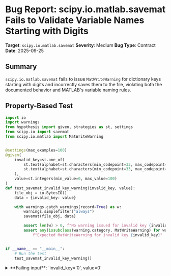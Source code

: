 # Bug Report: scipy.io.matlab.savemat Fails to Validate Variable Names Starting with Digits

**Target**: `scipy.io.matlab.savemat`
**Severity**: Medium
**Bug Type**: Contract
**Date**: 2025-09-25

## Summary

`scipy.io.matlab.savemat` fails to issue `MatWriteWarning` for dictionary keys starting with digits and incorrectly saves them to the file, violating both the documented behavior and MATLAB's variable naming rules.

## Property-Based Test

```python
import io
import warnings
from hypothesis import given, strategies as st, settings
from scipy.io import savemat
from scipy.io.matlab import MatWriteWarning


@settings(max_examples=100)
@given(
    invalid_key=st.one_of(
        st.text(alphabet=st.characters(min_codepoint=33, max_codepoint=126), min_size=1, max_size=10).filter(lambda s: s[0] == '_'),
        st.text(alphabet=st.characters(min_codepoint=33, max_codepoint=126), min_size=1, max_size=10).filter(lambda s: s[0].isdigit()),
    ),
    value=st.integers(min_value=0, max_value=100)
)
def test_savemat_invalid_key_warning(invalid_key, value):
    file_obj = io.BytesIO()
    data = {invalid_key: value}

    with warnings.catch_warnings(record=True) as w:
        warnings.simplefilter("always")
        savemat(file_obj, data)

        assert len(w) > 0, f"No warning issued for invalid key {invalid_key}"
        assert any(issubclass(warning.category, MatWriteWarning) for warning in w), \
            f"Expected MatWriteWarning for invalid key {invalid_key}"


if __name__ == "__main__":
    # Run the test
    test_savemat_invalid_key_warning()
```

<details>

<summary>
**Failing input**: `invalid_key='0', value=0`
</summary>
```
Traceback (most recent call last):
  File "/home/npc/pbt/agentic-pbt/worker_/6/hypo.py", line 31, in <module>
    test_savemat_invalid_key_warning()
    ~~~~~~~~~~~~~~~~~~~~~~~~~~~~~~~~^^
  File "/home/npc/pbt/agentic-pbt/worker_/6/hypo.py", line 9, in test_savemat_invalid_key_warning
    @given(

  File "/home/npc/miniconda/lib/python3.13/site-packages/hypothesis/core.py", line 2124, in wrapped_test
    raise the_error_hypothesis_found
  File "/home/npc/pbt/agentic-pbt/worker_/6/hypo.py", line 24, in test_savemat_invalid_key_warning
    assert len(w) > 0, f"No warning issued for invalid key {invalid_key}"
           ^^^^^^^^^^
AssertionError: No warning issued for invalid key 0
Falsifying example: test_savemat_invalid_key_warning(
    invalid_key='0',
    value=0,  # or any other generated value
)
Explanation:
    These lines were always and only run by failing examples:
        /home/npc/.local/lib/python3.13/site-packages/scipy/io/matlab/_mio5.py:889
```
</details>

## Reproducing the Bug

```python
import io
import warnings
from scipy.io import savemat, loadmat
from scipy.io.matlab import MatWriteWarning

# Test case: keys starting with digits should trigger warning and not be saved
file_obj = io.BytesIO()
data = {'0test': 123, '9abc': 456, 'validname': 789}

print("Testing keys starting with digits...")
print(f"Input data: {data}")
print()

with warnings.catch_warnings(record=True) as w:
    warnings.simplefilter("always")
    savemat(file_obj, data)

    mat_warnings = [warning for warning in w if issubclass(warning.category, MatWriteWarning)]
    print(f"Number of MatWriteWarnings issued: {len(mat_warnings)}")
    if mat_warnings:
        for warning in mat_warnings:
            print(f"  Warning message: {warning.message}")

# Load the saved data to see what was actually saved
file_obj.seek(0)
loaded = loadmat(file_obj)
user_keys = [k for k in loaded.keys() if not k.startswith('__')]
print(f"Keys actually saved in file: {user_keys}")
loaded_data = {k: loaded[k].item() if hasattr(loaded[k], 'item') else loaded[k] for k in user_keys}
print(f"Loaded data (excluding metadata): {loaded_data}")
print()

# Compare with underscore-prefixed keys (which should work correctly)
print("Testing keys starting with underscore for comparison...")
file_obj2 = io.BytesIO()
data2 = {'_test': 123, 'validname': 456}
print(f"Input data: {data2}")

with warnings.catch_warnings(record=True) as w2:
    warnings.simplefilter("always")
    savemat(file_obj2, data2)

    mat_warnings2 = [warning for warning in w2 if issubclass(warning.category, MatWriteWarning)]
    print(f"Number of MatWriteWarnings issued: {len(mat_warnings2)}")
    if mat_warnings2:
        for warning in mat_warnings2:
            print(f"  Warning message: {warning.message}")

file_obj2.seek(0)
loaded2 = loadmat(file_obj2)
user_keys2 = [k for k in loaded2.keys() if not k.startswith('__')]
print(f"Keys actually saved in file: {user_keys2}")
loaded_data2 = {k: loaded2[k].item() if hasattr(loaded2[k], 'item') else loaded2[k] for k in user_keys2}
print(f"Loaded data (excluding metadata): {loaded_data2}")
```

<details>

<summary>
Output demonstrating the bug
</summary>
```
Testing keys starting with digits...
Input data: {'0test': 123, '9abc': 456, 'validname': 789}

Number of MatWriteWarnings issued: 0
Keys actually saved in file: ['0test', '9abc', 'validname']
Loaded data (excluding metadata): {'0test': 123, '9abc': 456, 'validname': 789}

Testing keys starting with underscore for comparison...
Input data: {'_test': 123, 'validname': 456}
Number of MatWriteWarnings issued: 1
  Warning message: Starting field name with a underscore (_test) is ignored
Keys actually saved in file: ['validname']
Loaded data (excluding metadata): {'validname': 456}
```
</details>

## Why This Is A Bug

The `savemat` function's docstring explicitly states:

> "Note that if this dict has a key starting with `_` or a sub-dict has a key starting with `_` **or a digit**, these key's items will not be saved in the mat file and `MatWriteWarning` will be issued."

The actual behavior contradicts this documentation in two critical ways:

1. **No warning is issued** for keys starting with digits (violates the promise to issue `MatWriteWarning`)
2. **The data IS saved** to the file despite documentation stating it won't be

This creates multiple problems:
- **API Contract Violation**: The function doesn't behave as documented, breaking user expectations
- **MATLAB Incompatibility**: MATLAB does not allow variable names starting with digits. Files saved with such keys violate MATLAB's naming conventions and may fail to load in MATLAB
- **Inconsistent Behavior**: Keys starting with underscore work correctly (warning issued, data not saved), but keys starting with digits do not, creating an inconsistent user experience

## Relevant Context

The bug occurs in `/home/npc/.local/lib/python3.13/site-packages/scipy/io/matlab/_mio5.py` at the `put_variables` method of the `MatFile5Writer` class (lines 884-888). The code correctly validates and warns for keys starting with underscore but completely lacks validation for keys starting with digits at the top-level dictionary.

Interestingly, the validation for digit-prefixed keys DOES exist for sub-dictionaries/structures (line 486), but is missing for the top-level dictionary entries.

MATLAB's official documentation confirms that variable names cannot start with digits: https://www.mathworks.com/help/matlab/matlab_prog/variable-names.html

## Proposed Fix

The fix is straightforward - add validation for digit-prefixed keys in the `put_variables` method, similar to the existing underscore validation:

```diff
--- a/scipy/io/matlab/_mio5.py
+++ b/scipy/io/matlab/_mio5.py
@@ -881,7 +881,7 @@ class MatFile5Writer(MatFileWriter):
             self.write_file_header()
         self._matrix_writer = VarWriter5(self)
         for name, var in mdict.items():
-            if name[0] == '_':
+            if name[0] in '_0123456789':
                 msg = (f"Starting field name with a "
-                       f"underscore ({name}) is ignored")
+                       f"underscore or a digit ({name}) is ignored")
                 warnings.warn(msg, MatWriteWarning, stacklevel=2)
                 continue
             is_global = name in self.global_vars
```